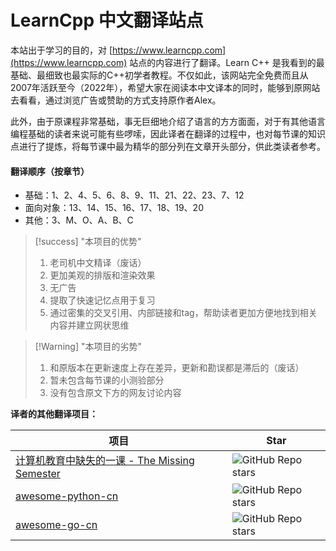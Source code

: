 # LearnCpp 中文翻译站点

本站出于学习的目的，对 [https://www.learncpp.com](https://www.learncpp.com) 站点的内容进行了翻译。Learn C++ 是我看到的最基础、最细致也最实际的C++初学者教程。不仅如此，该网站完全免费而且从2007年活跃至今（2022年），希望大家在阅读本中文译本的同时，能够到原网站去看看，通过浏览广告或赞助的方式支持原作者Alex。

此外，由于原课程非常基础，事无巨细地介绍了语言的方方面面，对于有其他语言编程基础的读者来说可能有些啰嗦，因此译者在翻译的过程中，也对每节课的知识点进行了提炼，将每节课中最为精华的部分列在文章开头部分，供此类读者参考。

#### 翻译顺序（按章节）

- 基础：1、2、4、5、6、8、9、11、21、22、23、7、12
- 面向对象：13、14、15、16、17、18、19、20
- 其他：3、M、O、A、B、C

> [!success] "本项目的优势"
> 1. 老司机中文精译（废话）
> 1. 更加美观的排版和渲染效果
> 2. 无广告
> 3. 提取了快速记忆点用于复习
> 4. 通过密集的交叉引用、内部链接和tag，帮助读者更加方便地找到相关内容并建立网状思维

> [!Warning] "本项目的劣势" 
> 1. 和原版本在更新速度上存在差异，更新和勘误都是滞后的（废话）
> 2. 暂未包含每节课的小测验部分
> 3. 没有包含原文下方的网友讨论内容


**译者的其他翻译项目：**

| 项目 | Star|
|---|----|
|[计算机教育中缺失的一课 - The Missing Semester](https://missing-semester-cn.github.io/) |<img alt="GitHub Repo stars" src="https://img.shields.io/github/stars/missing-semester-cn/missing-semester-cn.github.io?style=social">
|[awesome-python-cn](http://jobbole.github.io/awesome-python-cn/)|<img alt="GitHub Repo stars" src="https://img.shields.io/github/stars/jobbole/awesome-python-cn?style=social">
|[awesome-go-cn](https://github.com/jobbole/awesome-go-cn)|<img alt="GitHub Repo stars" src="https://img.shields.io/github/stars/jobbole/awesome-go-cn?style=social">
